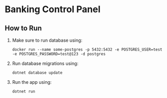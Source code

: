 # Banking Control Panel

## How to Run
1. Make sure to run database using:

    `docker run --name some-postgres -p 5432:5432 -e POSTGRES_USER=test -e POSTGRES_PASSWORD=test@123 -d postgres`

2. Run database migrations using:

    `dotnet database update`

3. Run the app using:

    `dotnet run`


